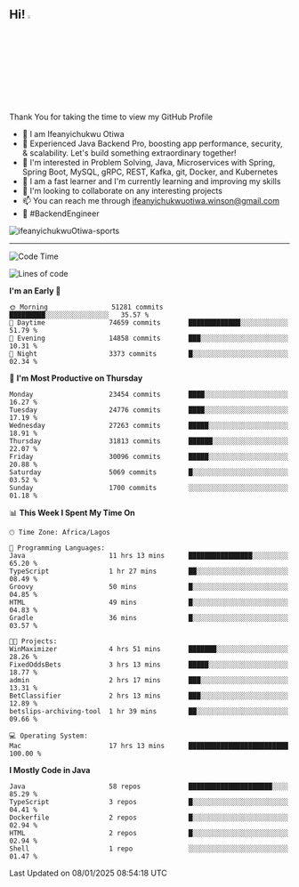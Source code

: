 <!-- BLOG-POST-LIST:START --><!-- BLOG-POST-LIST:END -->

## Hi! <img src="https://media.giphy.com/media/hvRJCLFzcasrR4ia7z/giphy.gif" width="4%"> 

Thank You for taking the time to view my GitHub Profile

- 👋 I am Ifeanyichukwu Otiwa
- 🚀 Experienced Java Backend Pro, boosting app performance, security, & scalability. Let's build something extraordinary together!
- 👀 I'm interested in Problem Solving, Java, Microservices with Spring, Spring Boot, MySQL, gRPC, REST, Kafka, git, Docker, and Kubernetes
- 🌱 I am a fast learner and I'm currently learning and improving my skills
- 💞️ I'm looking to collaborate on any interesting projects
- 📫 You can reach me through ifeanyichukwuotiwa.winson@gmail.com
- 🚀 #BackendEngineer

<p align="left" marginTop="10px"> <img src="https://komarev.com/ghpvc/?username=ifeanyichukwuOtiwa-sports&label=Profile%20views&color=0e75b6&style=for-the-badge" alt="ifeanyichukwuOtiwa-sports" /> </p>

***

<!--START_SECTION:waka-->
![Code Time](http://img.shields.io/badge/Code%20Time-3%2C297%20hrs%2052%20mins-blue)

![Lines of code](https://img.shields.io/badge/From%20Hello%20World%20I%27ve%20Written-35.8%20million%20lines%20of%20code-blue)

**I'm an Early 🐤** 

```text
🌞 Morning                51281 commits       █████████░░░░░░░░░░░░░░░░   35.57 % 
🌆 Daytime                74659 commits       █████████████░░░░░░░░░░░░   51.79 % 
🌃 Evening                14858 commits       ███░░░░░░░░░░░░░░░░░░░░░░   10.31 % 
🌙 Night                  3373 commits        █░░░░░░░░░░░░░░░░░░░░░░░░   02.34 % 
```
📅 **I'm Most Productive on Thursday** 

```text
Monday                   23454 commits       ████░░░░░░░░░░░░░░░░░░░░░   16.27 % 
Tuesday                  24776 commits       ████░░░░░░░░░░░░░░░░░░░░░   17.19 % 
Wednesday                27263 commits       █████░░░░░░░░░░░░░░░░░░░░   18.91 % 
Thursday                 31813 commits       ██████░░░░░░░░░░░░░░░░░░░   22.07 % 
Friday                   30096 commits       █████░░░░░░░░░░░░░░░░░░░░   20.88 % 
Saturday                 5069 commits        █░░░░░░░░░░░░░░░░░░░░░░░░   03.52 % 
Sunday                   1700 commits        ░░░░░░░░░░░░░░░░░░░░░░░░░   01.18 % 
```


📊 **This Week I Spent My Time On** 

```text
🕑︎ Time Zone: Africa/Lagos

💬 Programming Languages: 
Java                     11 hrs 13 mins      ████████████████░░░░░░░░░   65.20 % 
TypeScript               1 hr 27 mins        ██░░░░░░░░░░░░░░░░░░░░░░░   08.49 % 
Groovy                   50 mins             █░░░░░░░░░░░░░░░░░░░░░░░░   04.85 % 
HTML                     49 mins             █░░░░░░░░░░░░░░░░░░░░░░░░   04.83 % 
Gradle                   36 mins             █░░░░░░░░░░░░░░░░░░░░░░░░   03.57 % 

🐱‍💻 Projects: 
WinMaximizer             4 hrs 51 mins       ███████░░░░░░░░░░░░░░░░░░   28.26 % 
FixedOddsBets            3 hrs 13 mins       █████░░░░░░░░░░░░░░░░░░░░   18.77 % 
admin                    2 hrs 17 mins       ███░░░░░░░░░░░░░░░░░░░░░░   13.31 % 
BetClassifier            2 hrs 13 mins       ███░░░░░░░░░░░░░░░░░░░░░░   12.89 % 
betslips-archiving-tool  1 hr 39 mins        ██░░░░░░░░░░░░░░░░░░░░░░░   09.66 % 

💻 Operating System: 
Mac                      17 hrs 13 mins      █████████████████████████   100.00 % 
```

**I Mostly Code in Java** 

```text
Java                     58 repos            █████████████████████░░░░   85.29 % 
TypeScript               3 repos             █░░░░░░░░░░░░░░░░░░░░░░░░   04.41 % 
Dockerfile               2 repos             █░░░░░░░░░░░░░░░░░░░░░░░░   02.94 % 
HTML                     2 repos             █░░░░░░░░░░░░░░░░░░░░░░░░   02.94 % 
Shell                    1 repo              ░░░░░░░░░░░░░░░░░░░░░░░░░   01.47 % 
```




 Last Updated on 08/01/2025 08:54:18 UTC
<!--END_SECTION:waka-->

<!--
<p align="center">
![trophy](https://github-profile-trophy.vercel.app/?username=ifeanyichukwuOtiwa-sports&theme=onedark) (https://github.com/ryo-ma/github-profile-trophy)
</p>
-->

<!---
ifeanyi-otiwa/ifeanyi-otiwa is a ✨ special ✨ repository because its `README.md` (this file) appears on your GitHub profile.
You can click the Preview link to take a look at your changes.
--->
